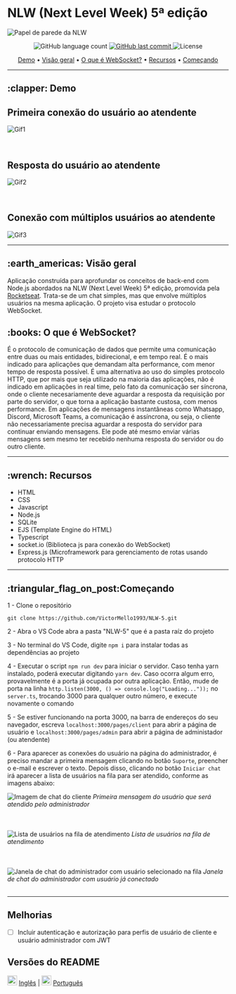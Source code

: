 # NLW (Next Level Week) 5ª edição


<img src="https://user-images.githubusercontent.com/35710766/116016432-f978d580-a612-11eb-833c-b5ed80a7c9ef.jpg" alt="Papel de parede da NLW"/>

<p align="center">
  <img alt="GitHub language count" src="https://img.shields.io/github/languages/count/VictorMello1993/NLW-5?color=FF0000">
  
  <a href="https://github.com/VictorMello1993/NLW-5/commits/master">
    <img alt="GitHub last commit" src="https://img.shields.io/github/last-commit/VictorMello1993/NLW-5?color=D3D3D3">
  </a> 
  
  <img alt="License" src="https://img.shields.io/badge/license-MIT-brightgreen">
   <a href="https://github.com/VictorMello1993/NLW-5/stargazers"></a>
</p>

<p align="center">
  <a href="#clapper-demo">Demo</a> •
  <a href="#earth_americas-visão-geral">Visão geral</a> •
  <a href="#books-o-que-é-websocket">O que é WebSocket?</a> •  
  <a href="#wrench-recursos">Recursos</a> •
  <a href="#triangular_flag_on_postcomeçando">Começando</a>  
</p>

---

<h2>:clapper: Demo</h2>

## Primeira conexão do usuário ao atendente
![Gif1](https://user-images.githubusercontent.com/35710766/116016661-b2d7ab00-a613-11eb-82ef-7531a93be0e8.gif)

</br>

## Resposta do usuário ao atendente
![Gif2](https://user-images.githubusercontent.com/35710766/116016756-034f0880-a614-11eb-8cbf-a6aee747f49c.gif)

</br>

## Conexão com múltiplos usuários ao atendente 
![Gif3](https://user-images.githubusercontent.com/35710766/116016819-2aa5d580-a614-11eb-8a0e-d21622e903b1.gif)

---

<h2>:earth_americas: Visão geral</h2>
<p>Aplicação construída para aprofundar os conceitos de back-end com Node.js abordados na NLW (Next Level Week) 5ª edição, promovida pela <a href="https://rocketseat.com.br/">Rocketseat</a>. Trata-se de um chat simples, mas que envolve múltiplos usuários na mesma aplicação. O projeto visa estudar o protocolo WebSocket.</p>

<h2>:books: O que é WebSocket?</h2>
<p>É o protocolo de comunicação de dados que permite uma comunicação entre duas ou mais entidades, bidirecional, e em tempo real. É o mais indicado para aplicações que demandam alta performance, com menor tempo de resposta possível. É uma alternativa ao uso do simples protocolo HTTP, que por mais que seja utilizado na maioria das aplicações, não é indicado em aplicações in real time, pelo fato da comunicação ser síncrona, onde o cliente necesariamente deve aguardar a resposta da requisição por parte do servidor, o que torna a aplicação bastante custosa, com menos performance. Em aplicações de mensagens instantâneas como Whatsapp, Discord, Microsoft Teams, a comunicação é assíncrona, ou seja, o cliente não necessariamente precisa aguardar a resposta do servidor para continuar enviando mensagens. Ele pode até mesmo enviar várias mensagens sem mesmo ter recebido nenhuma resposta do servidor ou do outro cliente.</p>

---

<h2>:wrench: Recursos</h2>
<ul>
  <li>HTML</li>
  <li>CSS</li>
  <li>Javascript</li>
  <li>Node.js</li>
  <li>SQLite</li>
  <li>EJS (Template Engine do HTML)</li>
  <li>Typescript</li>
  <li>socket.io (Biblioteca js para conexão do WebSocket)</li>
  <li>Express.js (Microframework para gerenciamento de rotas usando protocolo HTTP</li>
</ul>

---

<h2>:triangular_flag_on_post:Começando</h2>

1 - Clone o repositório
```
git clone https://github.com/VictorMello1993/NLW-5.git
```

2 - Abra o VS Code abra a pasta "NLW-5" que é a pasta raíz do projeto

3 - No terminal do VS Code, digite ```npm i``` para instalar todas as dependências ao projeto

4 - Executar o script ```npm run dev``` para iniciar o servidor. Caso tenha yarn instalado, poderá executar digitando ```yarn dev```. Caso ocorra algum erro, provavelmente é a porta já ocupada por outra aplicação. Então, mude de porta na linha ```http.listen(3000, () => console.log("Loading..."));``` no ```server.ts```, trocando 3000 para qualquer outro número, e execute novamente o comando

5 - Se estiver funcionando na porta 3000, na barra de endereços do seu navegador, escreva `localhost:3000/pages/client` para abrir a página de usuário e  `localhost:3000/pages/admin` para abrir a página de administador (ou atendente)

6 - Para aparecer as conexões do usuário na página do administrador, é preciso mandar a primeira mensagem clicando no botão ```Suporte```, preencher o e-mail e escrever o texto. Depois disso, clicando no botão ```Iniciar chat``` irá aparecer a lista de usuários na fila para ser atendido, conforme as imagens abaixo:

<img src="https://user-images.githubusercontent.com/35710766/116019748-46f94080-a61b-11eb-8307-324e2b808ac0.png" alt="Imagem de chat do cliente"/>
<i>Primeira mensagem do usuário que será atendido pelo administrador</i>

</br>
</br>
</br>
</br>

<img src="https://user-images.githubusercontent.com/35710766/116020487-bb80af00-a61c-11eb-9475-684cd37f6012.png" alt="Lista de usuários na fila de atendimento"/>
<i>Lista de usuários na fila de atendimento</i>

</br>
</br>
</br>
</br>

<img src="https://user-images.githubusercontent.com/35710766/116020571-f387f200-a61c-11eb-9380-f569f655977b.png" alt="Janela de chat do administrador com usuário selecionado na fila"/>
<i>Janela de chat do administrador com usuário já conectado</i>

</br>
</br>

---

## Melhorias
- [ ] Incluir autenticação e autorização para perfis de usuário de cliente e usuário administrador com JWT

## Versões do README
<img src="https://user-images.githubusercontent.com/35710766/116021063-d273d100-a61d-11eb-8078-332213bc2d03.png" alt="Bandeira dos Estados Unidos" width="22px"/> <a href="/README-ENUS.md">Inglês</a> | <img src="https://user-images.githubusercontent.com/35710766/116020959-a8221380-a61d-11eb-9c40-5af85e373ec3.jpg" alt="Bandeira do Brasil" width="22px"/> <a href="/README.md">Português</a>
